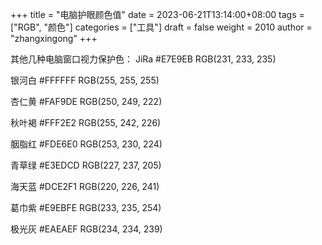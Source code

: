 +++
title = "电脑护眼颜色值"
date = 2023-06-21T13:14:00+08:00
tags = ["RGB", "颜色"]
categories = ["工具"]
draft = false
weight = 2010
author = "zhangxingong"
+++

其他几种电脑窗口视力保护色：
JiRa      #E7E9EB    RGB(231, 233, 235)

银河白    #FFFFFF    RGB(255, 255, 255)

杏仁黄    #FAF9DE    RGB(250, 249, 222)

秋叶褐    #FFF2E2    RGB(255, 242, 226)

胭脂红    #FDE6E0    RGB(253, 230, 224)

青草绿    #E3EDCD    RGB(227, 237, 205)

海天蓝    #DCE2F1    RGB(220, 226, 241)

葛巾紫    #E9EBFE    RGB(233, 235, 254)

极光灰    #EAEAEF    RGB(234, 234, 239)
